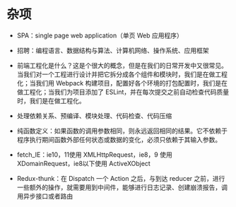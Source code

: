 # 杂项

- SPA：single page web application（单页 Web 应用程序）

- 招聘：编程语言、数据结构与算法、计算机网络、操作系统、应用框架

- 前端工程化是什么？这是个很大的概念，但是在我们的日常开发中又很常见。当我们对一个工程进行设计并把它拆分成各个组件和模块时，我们是在做工程化；当我们用 Webpack 构建项目，配置好各个环境的打包配置时，我们是在做工程化；当我们为项目添加了 ESLint，并在每次提交之前自动检查代码质量时，我们是在做工程化。
- 处理依赖关系、预编译、模块处理、代码检查、代码压缩
- 纯函数定义：如果函数的调用参数相同，则永远返回相同的结果。它不依赖于程序执行期间函数外部任何状态或数据的变化，必须只依赖于其输入参数。
- fetch_IE：ie10，11使用 XMLHttpRequest，ie8，9 使用 XDomainRequest，ie8以下使用 ActiveXObject
- Redux-thunk：在 Dispatch 一个 Action 之后，与到达 reducer 之前，进行一些额外的操作，就需要用到中间件，能够进行日志记录、创建崩溃报告，调用异步接口或者路由